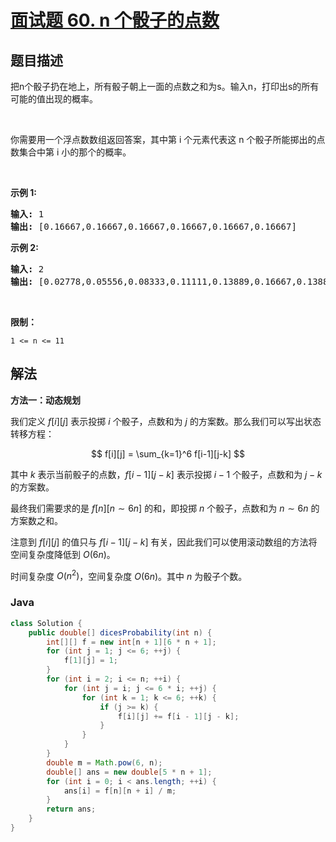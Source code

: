 # [面试题 60. n 个骰子的点数](https://leetcode.cn/problems/nge-tou-zi-de-dian-shu-lcof/)

## 题目描述



<p>把n个骰子扔在地上，所有骰子朝上一面的点数之和为s。输入n，打印出s的所有可能的值出现的概率。</p>

<p>&nbsp;</p>

<p>你需要用一个浮点数数组返回答案，其中第 i 个元素代表这 n 个骰子所能掷出的点数集合中第 i 小的那个的概率。</p>

<p>&nbsp;</p>

<p><strong>示例 1:</strong></p>

<pre><strong>输入:</strong> 1
<strong>输出:</strong> [0.16667,0.16667,0.16667,0.16667,0.16667,0.16667]
</pre>

<p><strong>示例&nbsp;2:</strong></p>

<pre><strong>输入:</strong> 2
<strong>输出:</strong> [0.02778,0.05556,0.08333,0.11111,0.13889,0.16667,0.13889,0.11111,0.08333,0.05556,0.02778]</pre>

<p>&nbsp;</p>

<p><strong>限制：</strong></p>

<p><code>1 &lt;= n &lt;= 11</code></p>

## 解法

**方法一：动态规划**

我们定义 $f[i][j]$ 表示投掷 $i$ 个骰子，点数和为 $j$ 的方案数。那么我们可以写出状态转移方程：

$$
f[i][j] = \sum_{k=1}^6 f[i-1][j-k]
$$

其中 $k$ 表示当前骰子的点数，$f[i-1][j-k]$ 表示投掷 $i-1$ 个骰子，点数和为 $j-k$ 的方案数。

最终我们需要求的是 $f[n][n \sim 6n]$ 的和，即投掷 $n$ 个骰子，点数和为 $n \sim 6n$ 的方案数之和。

注意到 $f[i][j]$ 的值只与 $f[i-1][j-k]$ 有关，因此我们可以使用滚动数组的方法将空间复杂度降低到 $O(6n)$。

时间复杂度 $O(n^2)$，空间复杂度 $O(6n)$。其中 $n$ 为骰子个数。

### **Java**

```java
class Solution {
    public double[] dicesProbability(int n) {
        int[][] f = new int[n + 1][6 * n + 1];
        for (int j = 1; j <= 6; ++j) {
            f[1][j] = 1;
        }
        for (int i = 2; i <= n; ++i) {
            for (int j = i; j <= 6 * i; ++j) {
                for (int k = 1; k <= 6; ++k) {
                    if (j >= k) {
                        f[i][j] += f[i - 1][j - k];
                    }
                }
            }
        }
        double m = Math.pow(6, n);
        double[] ans = new double[5 * n + 1];
        for (int i = 0; i < ans.length; ++i) {
            ans[i] = f[n][n + i] / m;
        }
        return ans;
    }
}
```
